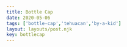 ```yaml
---
title: Bottle Cap
date: 2020-05-06
tags: ['bottle-cap','tehuacan','by-a-kid']
layout: layouts/post.njk
key: bottlecap
---
```

